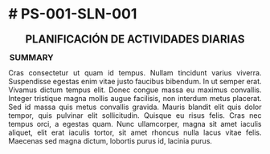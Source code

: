 <h1># PS-001-SLN-001</h1>

<h2 style="border: none; text-align: center; border-width: 2px; border-color: #34495e; margin: 0 0 0 0; padding: 2px 2px 12px 2px; border-radius: 10px; text-transform: uppercase;">
Planificación de Actividades Diarias</h2>
<h3 style = "margin: 0 0 0 0; padding: 2px 2px 12px 2px; text-transform: uppercase;">Summary</h3>
<p style = "list-style: none; display: block; width: 100%; margin: 0px; padding: 0px; text-align: justify; margin-bottom: -1.4em; list-style-type: none; margin: 0 0 0 0; padding: 0 0 0 0;">
Cras consectetur ut quam id tempus. Nullam tincidunt varius viverra. Suspendisse egestas enim vitae justo faucibus bibendum. In ut semper erat. Vivamus dictum tempus elit. Donec congue massa eu maximus convallis. Integer tristique magna mollis augue facilisis, non interdum metus placerat. Sed id massa quis metus convallis gravida. Mauris blandit elit quis dolor tempor, quis pulvinar elit sollicitudin. Quisque eu risus felis. Cras nec tempus orci, a egestas quam. Nunc ullamcorper, magna sit amet iaculis aliquet, elit erat iaculis tortor, sit amet rhoncus nulla lacus vitae felis. Maecenas sed magna dictum, lobortis purus id, lacinia purus.</p>
